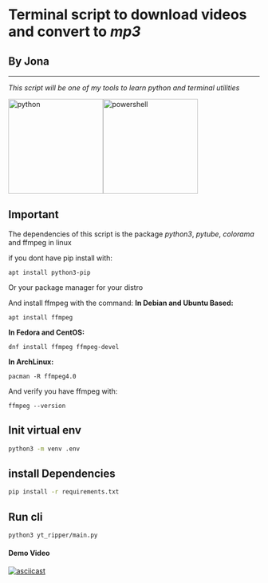 # __Terminal script__ to download videos and convert to *mp3*
## By Jona
---
 _This script will be one of my tools to learn python and terminal utilities_

<img src="https://i.postimg.cc/YCNfYM5Z/python-logo.png" alt="python" width="190"/><img src="https://i.postimg.cc/kg7wj2vq/powershell-logo.png" alt="powershell" width="190"/>

## Important
The dependencies of this script is the package *python3*, *pytube*, *colorama* and ffmpeg in linux

if you dont have pip install with: 

```
apt install python3-pip
```

Or your package manager for your distro

And install ffmpeg with the command:
**In Debian and Ubuntu Based:**

```
apt install ffmpeg
```
**In Fedora and CentOS:**
```
dnf install ffmpeg ffmpeg-devel
```
**In ArchLinux:** 
```
pacman -R ffmpeg4.0
```
And verify you have ffmpeg with:
```
ffmpeg --version
```

## Init virtual env

```bash
python3 -m venv .env
```

## install Dependencies 

```bash
pip install -r requirements.txt 
```

## Run cli

```bash
python3 yt_ripper/main.py
```

#### Demo Video
[![asciicast](https://asciinema.org/a/544630.svg)](https://asciinema.org/a/544630)